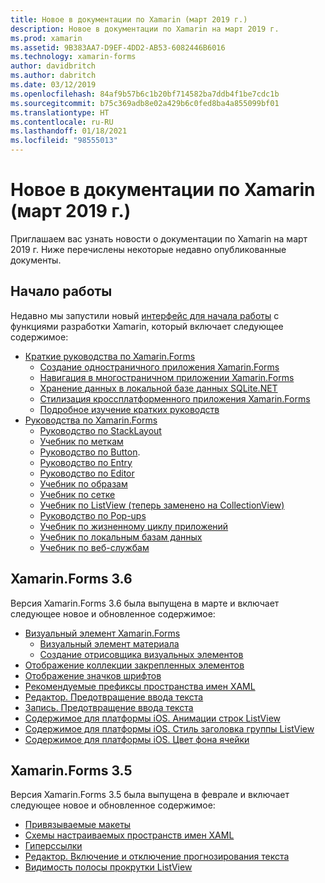 ```yaml
---
title: Новое в документации по Xamarin (март 2019 г.)
description: Новое в документации по Xamarin на март 2019 г.
ms.prod: xamarin
ms.assetid: 9B383AA7-D9EF-4DD2-AB53-6082446B6016
ms.technology: xamarin-forms
author: davidbritch
ms.author: dabritch
ms.date: 03/12/2019
ms.openlocfilehash: 84af9b57b6c1b20bf714582ba7ddb4f1be7cdc1b
ms.sourcegitcommit: b75c369adb8e02a429b6c0fed8ba4a855099bf01
ms.translationtype: HT
ms.contentlocale: ru-RU
ms.lasthandoff: 01/18/2021
ms.locfileid: "98555013"
---
```

# <a name="xamarin-docs-whats-new-march-2019"></a>Новое в документации по Xamarin (март 2019 г.)

Приглашаем вас узнать новости о документации по Xamarin на март 2019 г. Ниже перечислены некоторые недавно опубликованные документы.

## <a name="get-started"></a>Начало работы

Недавно мы запустили новый [интерфейс для начала работы](~/get-started/index.yml) с функциями разработки Xamarin, который включает следующее содержимое:

- [Краткие руководства по Xamarin.Forms](~/get-started/quickstarts/index.md)
  - [Создание одностраничного приложения Xamarin.Forms](~/get-started/quickstarts/single-page.md)
  - [Навигация в многостраничном приложении Xamarin.Forms](~/get-started/quickstarts/multi-page.md)
  - [Хранение данных в локальной базе данных SQLite.NET](~/get-started/quickstarts/database.md)
  - [Стилизация кроссплатформенного приложения Xamarin.Forms](~/get-started/quickstarts/styling.md)
  - [Подробное изучение кратких руководств](~/get-started/quickstarts/deepdive.md)
- [Руководства по Xamarin.Forms](~/get-started/tutorials/index.yml)
  - [Руководство по StackLayout](~/get-started/tutorials/stacklayout/index.yml)
  - [Учебник по меткам](~/get-started/tutorials/label/index.yml)
  - [Руководство по Button](~/get-started/tutorials/button/index.yml).
  - [Руководство по Entry](~/get-started/tutorials/entry/index.yml)
  - [Руководство по Editor](~/get-started/tutorials/editor/index.yml)
  - [Учебник по образам](~/get-started/tutorials/image/index.yml)
  - [Учебник по сетке](~/get-started/tutorials/grid/index.yml)
  - [Учебник по ListView (теперь заменено на CollectionView)](~/get-started/tutorials/collectionview/index.yml)
  - [Руководство по Pop-ups](~/get-started/tutorials/pop-ups/index.yml)
  - [Учебник по жизненному циклу приложений](~/get-started/tutorials/app-lifecycle/index.yml)
  - [Учебник по локальным базам данных](~/get-started/tutorials/local-database/index.yml)
  - [Учебник по веб-службам](~/get-started/tutorials/web-service/index.yml)

## <a name="xamarinforms-36"></a>Xamarin.Forms 3.6

Версия Xamarin.Forms 3.6 была выпущена в марте и включает следующее новое и обновленное содержимое:

- [Визуальный элемент Xamarin.Forms](~/xamarin-forms/user-interface/visual/index.md)
  - [Визуальный элемент материала](~/xamarin-forms/user-interface/visual/material-visual.md)
  - [Создание отрисовщика визуальных элементов](~/xamarin-forms/user-interface/visual/create.md)
- [Отображение коллекции закрепленных элементов](~/xamarin-forms/user-interface/map/pins.md#display-a-pin-collection)
- [Отображение значков шрифтов](~/xamarin-forms/user-interface/text/fonts.md#display-font-icons)
- [Рекомендуемые префиксы пространства имен XAML](~/xamarin-forms/xaml/custom-prefix.md)
- [Редактор. Предотвращение ввода текста](~/xamarin-forms/user-interface/text/editor.md#prevent-text-entry)
- [Запись. Предотвращение ввода текста](~/xamarin-forms/user-interface/text/entry.md#prevent-text-entry)
- [Содержимое для платформы iOS. Анимации строк ListView](~/xamarin-forms/platform/ios/listview-row-animations.md)
- [Содержимое для платформы iOS. Стиль заголовка группы ListView](~/xamarin-forms/platform/ios/listview-group-header-style.md)
- [Содержимое для платформы iOS. Цвет фона ячейки](~/xamarin-forms/platform/ios/cell-background-color.md)

## <a name="xamarinforms-35"></a>Xamarin.Forms 3.5

Версия Xamarin.Forms 3.5 была выпущена в феврале и включает следующее новое и обновленное содержимое:

- [Привязываемые макеты](~/xamarin-forms/user-interface/layouts/bindable-layouts.md)
- [Схемы настраиваемых пространств имен XAML](~/xamarin-forms/xaml/custom-namespace-schemas.md)
- [Гиперссылки](~/xamarin-forms/user-interface/text/label.md#hyperlinks)
- [Редактор. Включение и отключение прогнозирования текста](~/xamarin-forms/user-interface/text/editor.md#enable-and-disable-text-prediction)
- [Видимость полосы прокрутки ListView](~/xamarin-forms/user-interface/listview/customizing-list-appearance.md#scrollbar-visibility)
